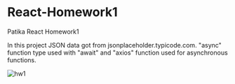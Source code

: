 # React-Homework1
Patika React Homework1

In this project JSON data got from jsonplaceholder.typicode.com. "async" function type used with "await" and "axios" function used for asynchronous functions.

![hw1](https://user-images.githubusercontent.com/95983921/232156380-23625a20-c59b-47bc-a6a6-4cbf8d1c10ff.PNG)
